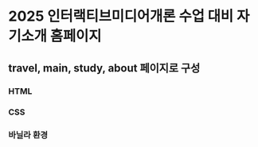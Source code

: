# 2025 인터랙티브미디어개론 수업 대비 자기소개 홈페이지

## travel, main, study, about 페이지로 구성


### HTML
### CSS

### 바닐라 환경
